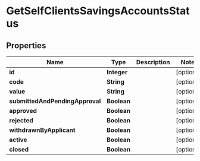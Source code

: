 
# GetSelfClientsSavingsAccountsStatus

## Properties
Name | Type | Description | Notes
------------ | ------------- | ------------- | -------------
**id** | **Integer** |  |  [optional]
**code** | **String** |  |  [optional]
**value** | **String** |  |  [optional]
**submittedAndPendingApproval** | **Boolean** |  |  [optional]
**approved** | **Boolean** |  |  [optional]
**rejected** | **Boolean** |  |  [optional]
**withdrawnByApplicant** | **Boolean** |  |  [optional]
**active** | **Boolean** |  |  [optional]
**closed** | **Boolean** |  |  [optional]



